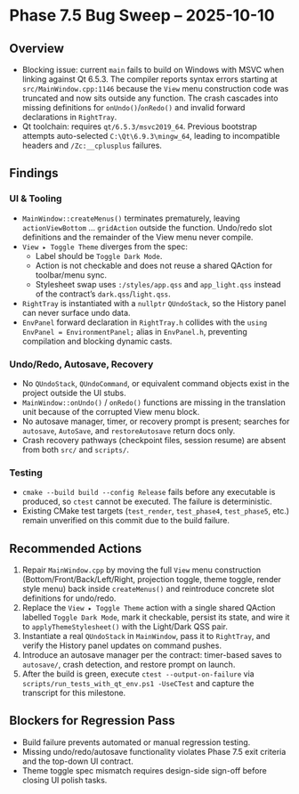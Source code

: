 # Phase 7.5 Bug Sweep – 2025-10-10

## Overview
- Blocking issue: current `main` fails to build on Windows with MSVC when linking against Qt 6.5.3. The compiler reports syntax errors starting at `src/MainWindow.cpp:1146` because the `View` menu construction code was truncated and now sits outside any function. The crash cascades into missing definitions for `onUndo()`/`onRedo()` and invalid forward declarations in `RightTray`.
- Qt toolchain: requires `qt/6.5.3/msvc2019_64`. Previous bootstrap attempts auto-selected `C:\Qt\6.9.3\mingw_64`, leading to incompatible headers and `/Zc:__cplusplus` failures.

## Findings
### UI & Tooling
- `MainWindow::createMenus()` terminates prematurely, leaving `actionViewBottom` … `gridAction` outside the function. Undo/redo slot definitions and the remainder of the View menu never compile.
- `View ▸ Toggle Theme` diverges from the spec:
  * Label should be `Toggle Dark Mode`.
  * Action is not checkable and does not reuse a shared QAction for toolbar/menu sync.
  * Stylesheet swap uses `:/styles/app.qss` and `app_light.qss` instead of the contract’s `dark.qss`/`light.qss`.
- `RightTray` is instantiated with a `nullptr` `QUndoStack`, so the History panel can never surface undo data.
- `EnvPanel` forward declaration in `RightTray.h` collides with the `using EnvPanel = EnvironmentPanel;` alias in `EnvPanel.h`, preventing compilation and blocking dynamic casts.

### Undo/Redo, Autosave, Recovery
- No `QUndoStack`, `QUndoCommand`, or equivalent command objects exist in the project outside the UI stubs.
- `MainWindow::onUndo()` / `onRedo()` functions are missing in the translation unit because of the corrupted View menu block.
- No autosave manager, timer, or recovery prompt is present; searches for `autosave`, `AutoSave`, and `restoreAutosave` return docs only.
- Crash recovery pathways (checkpoint files, session resume) are absent from both `src/` and `scripts/`.

### Testing
- `cmake --build build --config Release` fails before any executable is produced, so `ctest` cannot be executed. The failure is deterministic.
- Existing CMake test targets (`test_render`, `test_phase4`, `test_phase5`, etc.) remain unverified on this commit due to the build failure.

## Recommended Actions
1. Repair `MainWindow.cpp` by moving the full `View` menu construction (Bottom/Front/Back/Left/Right, projection toggle, theme toggle, render style menu) back inside `createMenus()` and reintroduce concrete slot definitions for undo/redo.
2. Replace the `View ▸ Toggle Theme` action with a single shared QAction labelled `Toggle Dark Mode`, mark it checkable, persist its state, and wire it to `applyThemeStylesheet()` with the Light/Dark QSS pair.
3. Instantiate a real `QUndoStack` in `MainWindow`, pass it to `RightTray`, and verify the History panel updates on command pushes.
4. Introduce an autosave manager per the contract: timer-based saves to `autosave/`, crash detection, and restore prompt on launch.
5. After the build is green, execute `ctest --output-on-failure` via `scripts/run_tests_with_qt_env.ps1 -UseCTest` and capture the transcript for this milestone.

## Blockers for Regression Pass
- Build failure prevents automated or manual regression testing.
- Missing undo/redo/autosave functionality violates Phase 7.5 exit criteria and the top-down UI contract.
- Theme toggle spec mismatch requires design-side sign-off before closing UI polish tasks.
